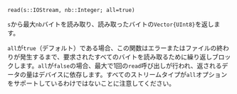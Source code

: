 ```
read(s::IOStream, nb::Integer; all=true)
```

`s`から最大`nb`バイトを読み取り、読み取ったバイトの`Vector{UInt8}`を返します。

`all`が`true`（デフォルト）である場合、この関数はエラーまたはファイルの終わりが発生するまで、要求されたすべてのバイトを読み取るために繰り返しブロックします。`all`が`false`の場合、最大で1回の`read`呼び出しが行われ、返されるデータの量はデバイスに依存します。すべてのストリームタイプが`all`オプションをサポートしているわけではないことに注意してください。
